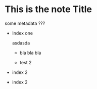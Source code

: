 # This is the note Title

some metadata ???

- Index one
  
  asdasda

  - bla bla bla

  - test 2

- index 2 

- index 2

